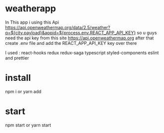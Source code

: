 # weatherapp
In This app i using this Api https://api.openweathermap.org/data/2.5/weather?q=${city.payload}&appid=${process.env.REACT_APP_API_KEY} 
so u guys need the api key from this site https://api.openweathermap.org
after that create .env file and add the REACT_APP_API_KEY key over there

I used :
  react-hooks redux redux-saga typescript styled-components eslint and prettier

# install

npm i or yarn add

# start

npm start or yarn start

